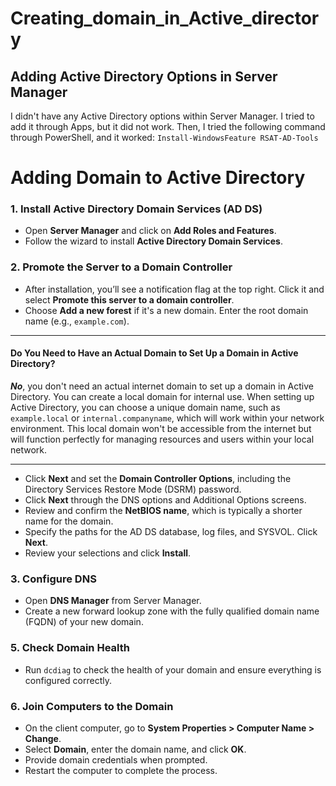 # Creating_domain_in_Active_directory

## Adding Active Directory Options in Server Manager

I didn't have any Active Directory options within Server Manager. I tried to add it through Apps, but it did not work. Then, I tried the following command through PowerShell, and it worked: ```Install-WindowsFeature RSAT-AD-Tools```
# Adding Domain to Active Directory



### 1. Install Active Directory Domain Services (AD DS)

- Open **Server Manager** and click on **Add Roles and Features**.
- Follow the wizard to install **Active Directory Domain Services**.

### 2. Promote the Server to a Domain Controller
- After installation, you’ll see a notification flag at the top right. Click it and select **Promote this server to a domain controller**.
- Choose **Add a new forest** if it's a new domain. Enter the root domain name (e.g., `example.com`).

---

#### Do You Need to Have an Actual Domain to Set Up a Domain in Active Directory?

***No***, you don't need an actual internet domain to set up a domain in Active Directory. You can create a local domain for internal use. When setting up Active Directory, you can choose a unique domain name, such as `example.local` or `internal.companyname`, which will work within your network environment. This local domain won't be accessible from the internet but will function perfectly for managing resources and users within your local network.

---



- Click **Next** and set the **Domain Controller Options**, including the Directory Services Restore Mode (DSRM) password.
- Click **Next** through the DNS options and Additional Options screens.
- Review and confirm the **NetBIOS name**, which is typically a shorter name for the domain.
- Specify the paths for the AD DS database, log files, and SYSVOL. Click **Next**.
- Review your selections and click **Install**.

### 3. Configure DNS

- Open **DNS Manager** from Server Manager.
- Create a new forward lookup zone with the fully qualified domain name (FQDN) of your new domain.


### 5. Check Domain Health

- Run `dcdiag` to check the health of your domain and ensure everything is configured correctly.

### 6. Join Computers to the Domain

- On the client computer, go to **System Properties > Computer Name > Change**.
- Select **Domain**, enter the domain name, and click **OK**.
- Provide domain credentials when prompted.
- Restart the computer to complete the process.

